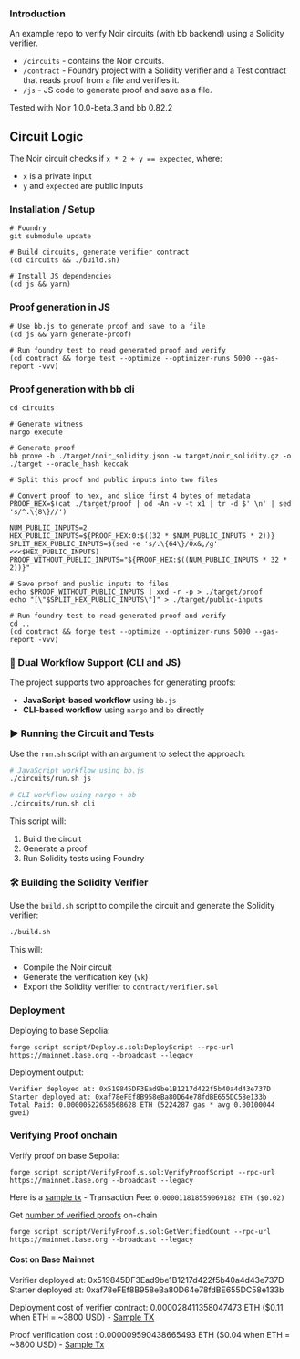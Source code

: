 ### Introduction

An example repo to verify Noir circuits (with bb backend) using a Solidity verifier.

- `/circuits` - contains the Noir circuits.
- `/contract` - Foundry project with a Solidity verifier and a Test contract that reads proof from a file and verifies it.
- `/js` - JS code to generate proof and save as a file.


Tested with Noir 1.0.0-beta.3 and bb 0.82.2
## Circuit Logic

The Noir circuit checks if `x * 2 + y == expected`, where:
- `x` is a private input
- `y` and `expected` are public inputs

### Installation / Setup
```ssh
# Foundry
git submodule update

# Build circuits, generate verifier contract
(cd circuits && ./build.sh)

# Install JS dependencies
(cd js && yarn)

```  

### Proof generation in JS


```ssh
# Use bb.js to generate proof and save to a file
(cd js && yarn generate-proof)

# Run foundry test to read generated proof and verify
(cd contract && forge test --optimize --optimizer-runs 5000 --gas-report -vvv)

```

### Proof generation with bb cli

```ssh
cd circuits

# Generate witness
nargo execute

# Generate proof
bb prove -b ./target/noir_solidity.json -w target/noir_solidity.gz -o ./target --oracle_hash keccak

# Split this proof and public inputs into two files

# Convert proof to hex, and slice first 4 bytes of metadata
PROOF_HEX=$(cat ./target/proof | od -An -v -t x1 | tr -d $' \n' | sed 's/^.\{8\}//')

NUM_PUBLIC_INPUTS=2
HEX_PUBLIC_INPUTS=${PROOF_HEX:0:$((32 * $NUM_PUBLIC_INPUTS * 2))}
SPLIT_HEX_PUBLIC_INPUTS=$(sed -e 's/.\{64\}/0x&,/g' <<<$HEX_PUBLIC_INPUTS)
PROOF_WITHOUT_PUBLIC_INPUTS="${PROOF_HEX:$((NUM_PUBLIC_INPUTS * 32 * 2))}"

# Save proof and public inputs to files
echo $PROOF_WITHOUT_PUBLIC_INPUTS | xxd -r -p > ./target/proof
echo "[\"$SPLIT_HEX_PUBLIC_INPUTS\"]" > ./target/public-inputs

# Run foundry test to read generated proof and verify
cd ..
(cd contract && forge test --optimize --optimizer-runs 5000 --gas-report -vvv)
```

### 🔁 Dual Workflow Support (CLI and JS)

The project supports two approaches for generating proofs:

- **JavaScript-based workflow** using `bb.js`
- **CLI-based workflow** using `nargo` and `bb` directly

### ▶️ Running the Circuit and Tests

Use the `run.sh` script with an argument to select the approach:

```bash
# JavaScript workflow using bb.js
./circuits/run.sh js

# CLI workflow using nargo + bb
./circuits/run.sh cli
```
This script will:
1. Build the circuit
2. Generate a proof
3. Run Solidity tests using Foundry
### 🛠 Building the Solidity Verifier
Use the `build.sh` script to compile the circuit and generate the Solidity verifier:
```bash
./build.sh
```
This will:
- Compile the Noir circuit
- Generate the verification key (`vk`)
- Export the Solidity verifier to `contract/Verifier.sol`
### Deployment

Deploying to base Sepolia:

```
forge script script/Deploy.s.sol:DeployScript --rpc-url https://mainnet.base.org --broadcast --legacy
```
Deployment output:
```
Verifier deployed at: 0x519845DF3Ead9be1B1217d422f5b40a4d43e737D
Starter deployed at: 0xaf78eFEf8B958eBa80D64e78fdBE655DC58e133b
Total Paid: 0.00000522658568628 ETH (5224287 gas * avg 0.00100044 gwei)
```


### Verifying Proof onchain

Verify proof on base Sepolia:

```
forge script script/VerifyProof.s.sol:VerifyProofScript --rpc-url https://mainnet.base.org --broadcast --legacy
```
Here is a [sample tx](https://sepolia.basescan.org/tx/0xeac8eacbc777bbf55fb15f502c94d9cc7f164aa46e1ea356bbfc98fb32e3b6ff) - Transaction Fee:
`0.000011818559069182 ETH ($0.02)`

Get [number of verified proofs](./contract/Starter.sol#L14) on-chain
```
forge script script/VerifyProof.s.sol:GetVerifiedCount --rpc-url https://mainnet.base.org --broadcast --legacy
```


#### Cost on Base Mainnet

Verifier deployed at: 0x519845DF3Ead9be1B1217d422f5b40a4d43e737D
Starter deployed at: 0xaf78eFEf8B958eBa80D64e78fdBE655DC58e133b

Deployment cost of verifier contract: 0.000028411358047473 ETH ($0.11  when ETH = ~3800 USD) - [Sample TX](https://basescan.org/tx/0x68059d485544a909366d672174eb788678806acfd501be220d162c0ca0c13730)

Proof verification cost : 0.000009590438665493 ETH ($0.04  when ETH = ~3800 USD) - [Sample Tx](https://basescan.org/tx/0x8a8324e64c8a5534b318acfd3e7514c8c35fdba46f0b6a74f8ab3e46c4877114)
